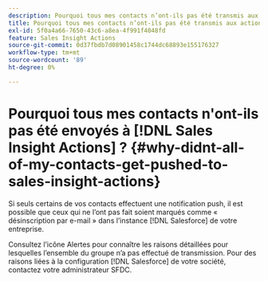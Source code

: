 ```yaml
---
description: Pourquoi tous mes contacts n’ont-ils pas été transmis aux actions de Sales Insight ? - Documents Marketo - Documentation Du Produit
title: Pourquoi tous mes contacts n’ont-ils pas été transmis aux actions de Sales Insight ?
exl-id: 5f0a4a66-7650-43c6-a8ea-4f991f4048fd
feature: Sales Insight Actions
source-git-commit: 0d37fbdb7d08901458c1744dc68893e155176327
workflow-type: tm+mt
source-wordcount: '89'
ht-degree: 0%

---
```


# Pourquoi tous mes contacts n&#39;ont-ils pas été envoyés à [!DNL Sales Insight Actions] ? {#why-didnt-all-of-my-contacts-get-pushed-to-sales-insight-actions}

Si seuls certains de vos contacts effectuent une notification push, il est possible que ceux qui ne l’ont pas fait soient marqués comme « désinscription par e-mail » dans l’instance [!DNL Salesforce] de votre entreprise.

Consultez l’icône Alertes pour connaître les raisons détaillées pour lesquelles l’ensemble du groupe n’a pas effectué de transmission. Pour des raisons liées à la configuration [!DNL Salesforce] de votre société, contactez votre administrateur SFDC.
